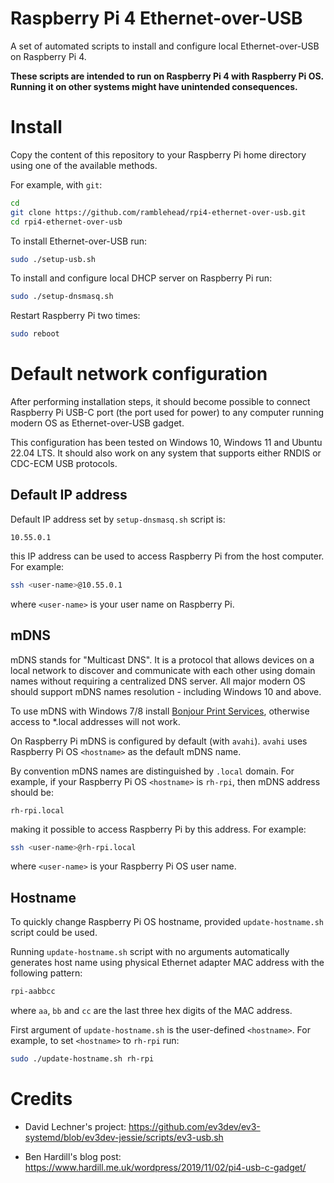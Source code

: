 # Raspberry Pi 4 Ethernet-over-USB

A set of automated scripts to install and configure local Ethernet-over-USB on
Raspberry Pi 4.

**These scripts are intended to run on Raspberry Pi 4 with Raspberry Pi
OS. Running it on other systems might have unintended consequences.**

# Install

Copy the content of this repository to your Raspberry Pi home directory using
one of the available methods.

For example, with `git`:

```bash
cd
git clone https://github.com/ramblehead/rpi4-ethernet-over-usb.git
cd rpi4-ethernet-over-usb
```

To install Ethernet-over-USB run:
 ```bash
 sudo ./setup-usb.sh
 ```

To install and configure local DHCP server on Raspberry Pi run:
 ```bash
 sudo ./setup-dnsmasq.sh
 ```

Restart Raspberry Pi two times:
 ```bash
 sudo reboot
 ```

# Default network configuration

After performing installation steps, it should become possible to connect
Raspberry Pi USB-C port (the port used for power) to any computer running modern
OS as Ethernet-over-USB gadget.

This configuration has been tested on Windows 10, Windows 11 and Ubuntu 22.04
LTS. It should also work on any system that supports either RNDIS or CDC-ECM USB
protocols.

## Default IP address

Default IP address set by `setup-dnsmasq.sh` script is:

```
10.55.0.1
```

this IP address can be used to access Raspberry Pi from the host computer. For example:

```bash
ssh <user-name>@10.55.0.1
```

where `<user-name>` is your user name on Raspberry Pi.


## mDNS

mDNS stands for "Multicast DNS". It is a protocol that allows devices on a local
network to discover and communicate with each other using domain names without
requiring a centralized DNS server. All major modern OS should support mDNS
names resolution - including Windows 10 and above.

To use mDNS with Windows 7/8 install [Bonjour Print
Services](https://downloads.redpitaya.com/tools/BonjourPSSetup.exe), otherwise
access to *.local addresses will not work.

On Raspberry Pi mDNS is configured by default (with `avahi`). `avahi` uses
Raspberry Pi OS `<hostname>` as the default mDNS name.

By convention mDNS names are distinguished by `.local` domain. For example, if
your Raspberry Pi OS `<hostname>` is `rh-rpi`, then mDNS address should be:

```
rh-rpi.local
```

making it possible to access Raspberry Pi by this address. For example:

```bash
ssh <user-name>@rh-rpi.local
```

where `<user-name>` is your Raspberry Pi OS user name.

## Hostname

To quickly change Raspberry Pi OS hostname, provided `update-hostname.sh` script
could be used.

Running `update-hostname.sh` script with no arguments automatically generates
host name using physical Ethernet adapter MAC address with the following
pattern:

```bash
rpi-aabbcc
```

where `aa`, `bb` and `cc` are the last three hex digits of the MAC address.

First argument of `update-hostname.sh` is the user-defined `<hostname>`. For
example, to set `<hostname>` to `rh-rpi` run:

```bash
sudo ./update-hostname.sh rh-rpi
```

# Credits

* David Lechner's project:
  https://github.com/ev3dev/ev3-systemd/blob/ev3dev-jessie/scripts/ev3-usb.sh

* Ben Hardill's blog post:
  https://www.hardill.me.uk/wordpress/2019/11/02/pi4-usb-c-gadget/
